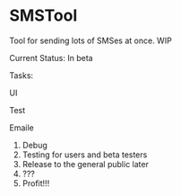 # SMSTool
Tool for sending lots of SMSes at once. WIP

Current Status: In beta 

Tasks: <p/>
UI <p/>
Test <p/>
Emaile 

1. Debug
2. Testing for users and beta testers
3. Release to the general public later
4. ???
5. Profit!!!


